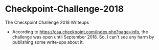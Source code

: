 # Checkpoint-Challenge-2018
The Checkpoint Challenge 2018 Writeups

* According to https://csa.checkpoint.com/index.php?page=info, the challenge was open until September 2018. So, I can't see any harm by publishing some write-ups about it.
